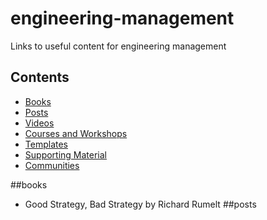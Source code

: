 # engineering-management

Links to useful content for engineering management

## Contents

- [Books](#books)
- [Posts](#posts)
- [Videos](#videos)
- [Courses and Workshops](#courses-and-workshops)
- [Templates](#templates)
- [Supporting Material](#supporting-material)
- [Communities](#communities)

##books
- Good Strategy, Bad Strategy by Richard Rumelt
##posts


